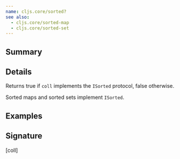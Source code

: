 ```yaml
---
name: cljs.core/sorted?
see also:
  - cljs.core/sorted-map
  - cljs.core/sorted-set
---
```


## Summary

## Details

Returns true if `coll` implements the `ISorted` protocol, false otherwise.

Sorted maps and sorted sets implement `ISorted`.

## Examples

## Signature
[coll]
